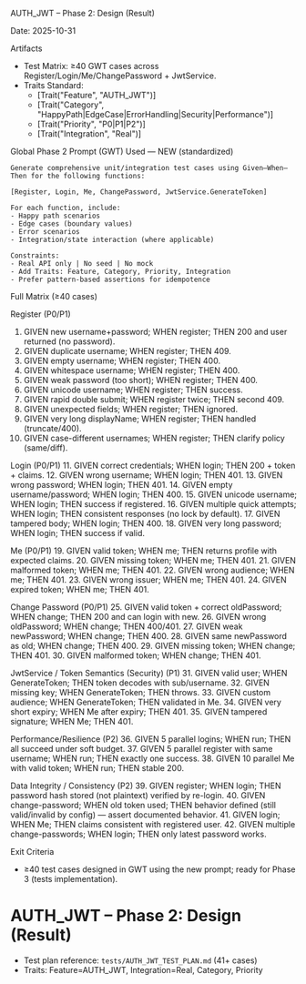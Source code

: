 AUTH_JWT – Phase 2: Design (Result)

Date: 2025-10-31

Artifacts
- Test Matrix: ≥40 GWT cases across Register/Login/Me/ChangePassword + JwtService.
- Traits Standard:
  - [Trait("Feature", "AUTH_JWT")]
  - [Trait("Category", "HappyPath|EdgeCase|ErrorHandling|Security|Performance")]
  - [Trait("Priority", "P0|P1|P2")]
  - [Trait("Integration", "Real")]

Global Phase 2 Prompt (GWT) Used — NEW (standardized)
```
Generate comprehensive unit/integration test cases using Given–When–Then for the following functions:

[Register, Login, Me, ChangePassword, JwtService.GenerateToken]

For each function, include:
- Happy path scenarios
- Edge cases (boundary values)
- Error scenarios
- Integration/state interaction (where applicable)

Constraints:
- Real API only | No seed | No mock
- Add Traits: Feature, Category, Priority, Integration
- Prefer pattern-based assertions for idempotence
```

Full Matrix (≥40 cases)

Register (P0/P1)
1. GIVEN new username+password; WHEN register; THEN 200 and user returned (no password).
2. GIVEN duplicate username; WHEN register; THEN 409.
3. GIVEN empty username; WHEN register; THEN 400.
4. GIVEN whitespace username; WHEN register; THEN 400.
5. GIVEN weak password (too short); WHEN register; THEN 400.
6. GIVEN unicode username; WHEN register; THEN success.
7. GIVEN rapid double submit; WHEN register twice; THEN second 409.
8. GIVEN unexpected fields; WHEN register; THEN ignored.
9. GIVEN very long displayName; WHEN register; THEN handled (truncate/400).
10. GIVEN case-different usernames; WHEN register; THEN clarify policy (same/diff).

Login (P0/P1)
11. GIVEN correct credentials; WHEN login; THEN 200 + token + claims.
12. GIVEN wrong username; WHEN login; THEN 401.
13. GIVEN wrong password; WHEN login; THEN 401.
14. GIVEN empty username/password; WHEN login; THEN 400.
15. GIVEN unicode username; WHEN login; THEN success if registered.
16. GIVEN multiple quick attempts; WHEN login; THEN consistent responses (no lock by default).
17. GIVEN tampered body; WHEN login; THEN 400.
18. GIVEN very long password; WHEN login; THEN success if valid.

Me (P0/P1)
19. GIVEN valid token; WHEN me; THEN returns profile with expected claims.
20. GIVEN missing token; WHEN me; THEN 401.
21. GIVEN malformed token; WHEN me; THEN 401.
22. GIVEN wrong audience; WHEN me; THEN 401.
23. GIVEN wrong issuer; WHEN me; THEN 401.
24. GIVEN expired token; WHEN me; THEN 401.

Change Password (P0/P1)
25. GIVEN valid token + correct oldPassword; WHEN change; THEN 200 and can login with new.
26. GIVEN wrong oldPassword; WHEN change; THEN 400/401.
27. GIVEN weak newPassword; WHEN change; THEN 400.
28. GIVEN same newPassword as old; WHEN change; THEN 400.
29. GIVEN missing token; WHEN change; THEN 401.
30. GIVEN malformed token; WHEN change; THEN 401.

JwtService / Token Semantics (Security) (P1)
31. GIVEN valid user; WHEN GenerateToken; THEN token decodes with sub/username.
32. GIVEN missing key; WHEN GenerateToken; THEN throws.
33. GIVEN custom audience; WHEN GenerateToken; THEN validated in Me.
34. GIVEN very short expiry; WHEN Me after expiry; THEN 401.
35. GIVEN tampered signature; WHEN Me; THEN 401.

Performance/Resilience (P2)
36. GIVEN 5 parallel logins; WHEN run; THEN all succeed under soft budget.
37. GIVEN 5 parallel register with same username; WHEN run; THEN exactly one success.
38. GIVEN 10 parallel Me with valid token; WHEN run; THEN stable 200.

Data Integrity / Consistency (P2)
39. GIVEN register; WHEN login; THEN password hash stored (not plaintext) verified by re-login.
40. GIVEN change-password; WHEN old token used; THEN behavior defined (still valid/invalid by config) — assert documented behavior.
41. GIVEN login; WHEN Me; THEN claims consistent with registered user.
42. GIVEN multiple change-passwords; WHEN login; THEN only latest password works.

Exit Criteria
- ≥40 test cases designed in GWT using the new prompt; ready for Phase 3 (tests implementation).
# AUTH_JWT – Phase 2: Design (Result)

- Test plan reference: `tests/AUTH_JWT_TEST_PLAN.md` (41+ cases)
- Traits: Feature=AUTH_JWT, Integration=Real, Category, Priority
